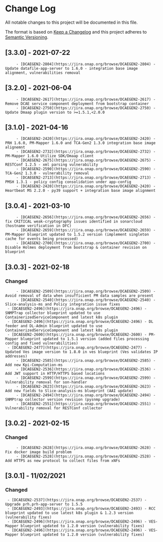 # Change Log
All notable changes to this project will be documented in this file.

The format is based on [Keep a Changelog](http://keepachangelog.com/)
and this project adheres to [Semantic Versioning](http://semver.org/).

## [3.3.0] - 2021-07-22
         - [DCAEGEN2-2804](https://jira.onap.org/browse/DCAEGEN2-2804) - Update datafile-app-server to 1.6.0 - integration base image alignment, vulnerabilities removal

## [3.2.0] - 2021-06-04
         - [DCAEGEN2-2617](https://jira.onap.org/browse/DCAEGEN2-2617) - Remove DCAE service component deployment from bootstrap container
         - [DCAEGEN2-2750](https://jira.onap.org/browse/DCAEGEN2-2750) - Update Dmaap plugin version to >=1.5.1,<2.0.0

## [3.1.0] - 2021-04-16
         - [DCAEGEN2-2420](https://jira.onap.org/browse/DCAEGEN2-2420) - PRH 1.6.0, PM-Mapper 1.6.0 and TCA-Gen2 1.3.0 integration base image alignemnt
         - [DCAEGEN2-2732](https://jira.onap.org/browse/DCAEGEN2-2732) - PM-Mapper 1.6.0 Utilize SDK/Dmaap client
         - [DCAEGEN2-2675](https://jira.onap.org/browse/DCAEGEN2-2675) - RESTConf 1.2.5 - xml parsing vulnerability
         - [DCAEGEN2-2590](https://jira.onap.org/browse/DCAEGEN2-2590) - TCA-Gen2 1.3.0 - vulnerability removal
         - [DCAEGEN2-2713](https://jira.onap.org/browse/DCAEGEN2-2713) - PMSH 1.3.1 - policy config consolidation under app-config
         - [DCAEGEN2-2420](https://jira.onap.org/browse/DCAEGEN2-2420) - Heartbeat MS 2.2.0 - py39 support + integration base image alignment

## [3.0.4] - 2021-03-10
         - [DCAEGEN2-2656](https://jira.onap.org/browse/DCAEGEN2-2656) - fix CRITICAL weak-cryptography issues identified in sonarcloud (hostname verification in DFC)
         - [DCAEGEN2-2659](https://jira.onap.org/browse/DCAEGEN2-2659) - PM-Mapper blueprint updated to 1.5.2 version (implement singleton cache for events being processed)
         - [DCAEGEN2-2700](https://jira.onap.org/browse/DCAEGEN2-2700) - Disable Holmes deployment from bootstrap & container revision on blueprint

## [3.0.3] - 2021-02-18
### Changed
         - [DCAEGEN2-2509](https://jira.onap.org/browse/DCAEGEN2-2509) - Avoid removal of data when insufficient PM data samples are present
         - [DCAEGEN2-2540](https://jira.onap.org/browse/DCAEGEN2-2540) - Slice-analysis-ms and Policy integration issue fixes
	 - [DCAEGEN2-2496](https://jira.onap.org/browse/DCAEGEN2-2496) - SNMPTrap collector blueprint updated to use ContainerizedServiceComponent and latest k8s plugin
	 - [DCAEGEN2-2496](https://jira.onap.org/browse/DCAEGEN2-2496) - DL feeder and DL-Admin blueprint updated to use ContainerizedServiceComponent and latest k8s plugin
	 - [DCAEGEN2-2600](https://jira.onap.org/browse/DCAEGEN2-2600) - PM-Mapper blueprint updated to 1.5.1 version (added files processing config and fixed vulnerabilities)
	 - [DCAEGEN2-2477](https://jira.onap.org/browse/DCAEGEN2-2477) - Updated Ves image version to 1.8.0 in ves blueprint (Ves validates IP addresses)
         - [DCAEGEN2-2585](https://jira.onap.org/browse/DCAEGEN2-2585) - Add new Kpi-Computation-ms
         - [DCAEGEN2-2536](https://jira.onap.org/browse/DCAEGEN2-2536) - Add JWT support in HTTP/HTTPS based locations
         - [DCAEGEN2-2599](https://jira.onap.org/browse/DCAEGEN2-2599) - Vulnerability removal for son-handler
         - [DCAEGEN2-2623](https://jira.onap.org/browse/DCAEGEN2-2623) - Add new fields to Slice-analysis-ms blueprint (AAI update)
         - [DCAEGEN2-2494](https://jira.onap.org/browse/DCAEGEN2-2494) - SNMPtrap collector version revision (pysnmp upgrade)
         - [DCAEGEN2-2551](https://jira.onap.org/browse/DCAEGEN2-2551) - Vulnerability removal for RESTConf collector


## [3.0.2] - 2021-02-15
### Changed
         - [DCAEGEN2-2628](https://jira.onap.org/browse/DCAEGEN2-2628) - Fix docker image build problem
         - [DCAEGEN2-2528](https://jira.onap.org/browse/DCAEGEN2-2528) - Add HTTPS as new protocol to collect files from xNFs

## [3.0.1] - 11/02/2021
### Changed
	 - [DCAEGEN2-2537](https://jira.onap.org/browse/DCAEGEN2-2537) - Upgrade prh.prh-app-server to 1.5.5
	 - [DCAEGEN2-2493](https://jira.onap.org/browse/DCAEGEN2-2493) - RCC blueprint updated to use latest k8s plugin & 1.2.3 version (vulnerability fixes)
	 - [DCAEGEN2-2496](https://jira.onap.org/browse/DCAEGEN2-2496) - VES-Mapper blueprint updated to 1.2.0 version (vulnerability fixes)
	 - [DCAEGEN2-2496](https://jira.onap.org/browse/DCAEGEN2-2496) - VES-Mapper blueprint updated to 1.2.0 version (vulnerability fixes)
